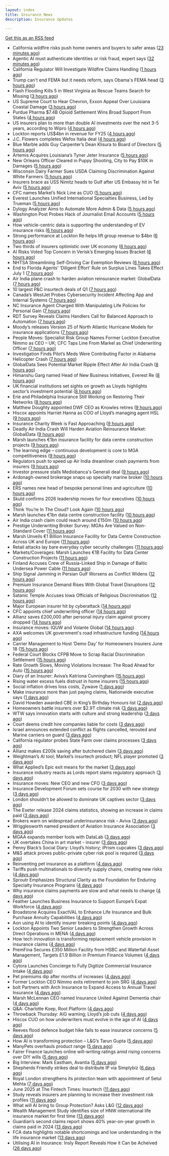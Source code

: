 ```yaml
---
layout: index
title: Insurance News
description: Insurance Updates

---
```


[Get this as an RSS feed](/insurance.rss)

<!-- news_marker starts -->
- California wildfire risks push home owners and buyers to safer areas ([23 minutes ago](https://www.dig-in.com/news/california-fire-risks-push-home-owners-to-safer-areas))
- Agentic AI must authenticate identities or risk fraud, expert says ([32 minutes ago](https://www.dig-in.com/news/agentic-ai-must-authenticate-identities-or-risk-fraud-expert-says))
- California Regulator Will Investigate Wildfire Claims Handling ([1 hours ago](https://insurance-edge.net/2025/06/16/california-regulator-will-investigate-wildfire-claims-handling/))
- Trump can't end FEMA but it needs reform, says Obama's FEMA head ([3 hours ago](https://www.dig-in.com/articles/trump-cant-end-fema-it-needs-reform-says-obamas-fema-head))
- Flash Flooding Kills 5 in West Virginia as Rescue Teams Search for Missing ([3 hours ago](https://www.insurancejournal.com/news/southeast/2025/06/16/827982.htm))
- US Supreme Court to Hear Chevron, Exxon Appeal Over Louisiana Coastal Damage ([3 hours ago](https://www.insurancejournal.com/news/southcentral/2025/06/16/827976.htm))
- Purdue Pharma $7.4B Opioid Settlement Wins Broad Support From States ([4 hours ago](https://www.insurancejournal.com/news/national/2025/06/16/827969.htm))
- US insurers plan to more than double AI investments over the next 3-5 years, according to Wipro ([4 hours ago](https://www.reinsurancene.ws/us-insurers-plan-to-more-than-double-ai-investments-over-the-next-3-5-years-according-to-wipro/))
- Lockton reports US$4bn in revenue for FY25 ([4 hours ago](https://www.insurancebusinessmag.com/uk/news/breaking-news/lockton-reports-us4bn-in-revenue-for-fy25-539236.aspx))
- J.C. Flowers completes Wefox Italia deal ([4 hours ago](https://www.insurancebusinessmag.com/uk/news/breaking-news/j-c--flowers-completes-wefox-italia-deal-539232.aspx))
- Blue Marble adds Guy Carpenter’s Dean Klisura to Board of Directors ([5 hours ago](https://www.reinsurancene.ws/blue-marble-adds-guy-carpenters-dean-klisura-to-board-of-directors/))
- Artemis Acquires Louisiana’s Tyner Jeter Insurance ([5 hours ago](https://www.insurancejournal.com/news/southcentral/2025/06/16/827955.htm))
- New Orleans Officer Cleared in Puppy Shooting, City to Pay $10K in Damages ([5 hours ago](https://www.insurancejournal.com/news/southcentral/2025/06/16/827952.htm))
- Wisconsin Dairy Farmer Sues USDA Claiming Discrimination Against White Farmers ([5 hours ago](https://www.insurancejournal.com/news/midwest/2025/06/16/827948.htm))
- Insurers brace as USS Nimitz heads to Gulf after US Embassy hit in Tel Aviv ([5 hours ago](https://www.insurancebusinessmag.com/uk/news/breaking-news/insurers-brace-as-uss-nimitz-heads-to-gulf-after-us-embassy-hit-in-tel-aviv-539219.aspx))
- CFC names Markel’s Nick Line as CUO ([5 hours ago](https://www.reinsurancene.ws/cfc-names-markels-nick-line-as-cuo/))
- Everest Launches Unified International Specialties Business, Led by Trueman ([5 hours ago](https://www.insurancejournal.com/news/international/2025/06/16/827941.htm))
- Dylogy Analyzer Aims to Automate More Admin & Data ([5 hours ago](https://insurance-edge.net/2025/06/16/dylogy-analyzer-aims-to-automate-more-admin-data/))
- Washington Post Probes Hack of Journalist Email Accounts ([5 hours ago](https://www.insurancejournal.com/news/national/2025/06/16/827938.htm))
- How vehicle-centric data is supporting the understanding of EV insurance risks ([6 hours ago](https://www.insurtechinsights.com/how-vehicle-centric-data-is-supporting-the-understanding-of-ev-insurance-risks/))
- Strong performance at Lockton Re helps lift group revenue to $4bn ([6 hours ago](https://www.reinsurancene.ws/strong-performance-at-lockton-re-helps-lift-group-revenue-to-4bn/))
- Two thirds of insurers optimistic over UK economy ([6 hours ago](https://www.postonline.co.uk/news/7957948/two-thirds-of-insurers-optimistic-over-uk-economy))
- AI Risks Voted Top Concern in Verisk’s Emerging Issues Bracket ([6 hours ago](https://www.insurancejournal.com/news/national/2025/06/16/827930.htm))
- NHTSA Streamlining Self-Driving Car Exemption Reviews ([6 hours ago](https://www.insurancejournal.com/news/national/2025/06/16/827924.htm))
- End to Florida Agents’ ‘Diligent Effort’ Rule on Surplus Lines Takes Effect July 1 ([7 hours ago](https://www.insurancejournal.com/news/southeast/2025/06/16/827921.htm))
- Air India plane crash to harden aviation reinsurance market: GlobalData ([7 hours ago](https://www.reinsurancene.ws/air-india-plane-crash-to-harden-aviation-reinsurance-market-globaldata/))
- 10 largest P&C insurtech deals of Q1 ([7 hours ago](https://www.dig-in.com/list/10-largest-p-c-insurtech-deals-of-q1))
- Canada’s WestJet Probes Cybersecurity Incident Affecting App and Internal Systems ([7 hours ago](https://www.insurancejournal.com/news/international/2025/06/16/827912.htm))
- NC Insurance Agent Charged With Manipulating Life Policies for Personal Gain ([7 hours ago](https://www.insurancejournal.com/news/southeast/2025/06/16/827907.htm))
- RDT Survey Reveals Claims Handlers Call for Balanced Approach to Automation ([7 hours ago](https://www.insurtechinsights.com/rdt-survey-reveals-claims-handlers-call-for-balanced-approach-to-automation/))
- Moody’s releases Version 25 of North Atlantic Hurricane Models for insurance applications ([7 hours ago](https://www.reinsurancene.ws/moodys-releases-version-25-of-north-atlantic-hurricane-models-for-insurance-applications/))
- People Moves: Specialist Risk Group Names Former Lockton Executive Nimmo as CEO – UK; CFC Taps Line From Markel as Chief Underwriting Officer ([7 hours ago](https://www.insurancejournal.com/news/international/2025/06/16/827902.htm))
- Investigation Finds Pilot’s Meds Were Contributing Factor in Alabama Helicopter Crash ([7 hours ago](https://www.insurancejournal.com/news/southeast/2025/06/16/827903.htm))
- GlobalData Sees Potential Market Ripple Effect After Air India Crash ([8 hours ago](https://insurance-edge.net/2025/06/16/globaldata-sees-potential-market-ripple-effect-after-air-india-crash/))
- Himanshu Garg named Head of New Business Initiatives, Everest Re ([8 hours ago](https://www.reinsurancene.ws/himanshu-garg-named-head-of-new-business-initiatives-everest-re/))
- UK financial institutions set sights on growth as Lloyds highlights sector’s investment potential ([8 hours ago](https://www.reinsurancene.ws/uk-financial-institutions-set-sights-on-growth-as-lloyds-highlights-sectors-investment-potential/))
- Erie and Philadelphia Insurance Still Working on Restoring Their Networks ([8 hours ago](https://www.insurancejournal.com/news/east/2025/06/16/827897.htm))
- Matthew Doughty appointed DWF CEO as Knowles retires ([9 hours ago](https://www.postonline.co.uk/news/7957947/matthew-doughty-appointed-dwf-ceo-as-knowles-retires))
- Hiscox appoints Harriet Hanna as COO of Lloyd’s managing agent HSL ([9 hours ago](https://www.reinsurancene.ws/hiscox-appoints-harriet-hanna-as-coo-of-lloyds-managing-agent-hsl/))
- Insurance Charity Week is Fast Approaching ([9 hours ago](https://insurance-edge.net/2025/06/16/insurance-charity-week-is-fast-approaching/))
- Deadly Air India Crash Will Harden Aviation Reinsurance Market: GlobalData ([9 hours ago](https://www.insurancejournal.com/news/international/2025/06/16/827891.htm))
- Marsh launches €1bn insurance facility for data centre construction projects ([9 hours ago](https://www.reinsurancene.ws/marsh-launches-e1bn-insurance-facility-for-data-centre-construction-projects/))
- The learning edge – continuous development is core to MGA competitiveness ([9 hours ago](https://www.insurancebusinessmag.com/uk/news/columns/the-learning-edge--continuous-development-is-core-to-mga-competitiveness-539179.aspx))
- Regulators push to speed up Air India dreamliner crash payments from insurers ([9 hours ago](https://www.insurancebusinessmag.com/uk/news/breaking-news/regulators-push-to-speed-up-air-india-dreamliner-crash-payments-from-insurers-539177.aspx))
- Investor pressure stalls Mediobanca's Generali deal ([9 hours ago](https://www.insurancebusinessmag.com/uk/news/breaking-news/investor-pressure-stalls-mediobancas-generali-deal-539174.aspx))
- Ardonagh-owned brokerage snaps up specialty marine broker ([10 hours ago](https://www.insurancebusinessmag.com/uk/news/marine/ardonaghowned-brokerage-snaps-up-specialty-marine-broker-539173.aspx))
- ERS names new head of bespoke personal lines and agriculture ([10 hours ago](https://www.insurancebusinessmag.com/uk/news/breaking-news/ers-names-new-head-of-bespoke-personal-lines-and-agriculture-539172.aspx))
- Skuld confirms 2026 leadership moves for four executives ([10 hours ago](https://www.insurancebusinessmag.com/uk/news/breaking-news/skuld-confirms-2026-leadership-moves-for-four-executives-539171.aspx))
- Think You’re In The Cloud? Look Again ([10 hours ago](https://insurance-edge.net/2025/06/16/think-youre-in-the-cloud-look-again/))
- Marsh launches €1bn data centre construction facility ([10 hours ago](https://www.postonline.co.uk/technology/7957944/marsh-launches-%E2%82%AC1bn-data-centre-construction-facility))
- Air India crash claim could reach around £150m ([10 hours ago](https://www.postonline.co.uk/commercial/7957943/air-india-crash-claim-could-reach-around-%C2%A3150m))
- Prestige Underwriting Broker Survey: MGAs Are Valued on Non-Standard Cover ([11 hours ago](https://insurance-edge.net/2025/06/16/prestige-underwriting-broker-survey-mgas-are-valued-on-non-standard-cover/))
- Marsh Unveils €1 Billion Insurance Facility for Data Centre Construction Across UK and Europe ([11 hours ago](https://www.insurtechinsights.com/marsh-unveils-e1-billion-insurance-facility-for-data-centre-construction-across-uk-and-europe/))
- Retail attacks lay bare everyday cyber security challenges ([11 hours ago](https://www.postonline.co.uk/commercial/7957940/retail-attacks-lay-bare-everyday-cyber-security-challenges))
- Markets/Coverages: Marsh Launches €1B Facility for Data Center Construction Projects ([11 hours ago](https://www.insurancejournal.com/news/international/2025/06/16/827884.htm))
- Finland Accuses Crew of Russia-Linked Ship in Damage of Baltic Undersea Power Cable ([11 hours ago](https://www.insurancejournal.com/news/international/2025/06/16/827880.htm))
- Ship Signal Jamming in Persian Gulf Worsens as Conflict Widens ([12 hours ago](https://www.insurancejournal.com/news/international/2025/06/16/827874.htm))
- Premium Insurance Demand Rises With Global Travel Disruptions ([12 hours ago](https://www.insurancejournal.com/news/international/2025/06/16/827861.htm))
- Satanic Temple Accuses Iowa Officials of Religious Discrimination ([12 hours ago](https://www.insurancejournal.com/news/midwest/2025/06/16/827081.htm))
- Major European insurer hit by cyberattack ([14 hours ago](https://www.insurancebusinessmag.com/uk/news/cyber/major-european-insurer-hit-by-cyberattack-539138.aspx))
- CFC appoints chief underwriting officer ([14 hours ago](https://www.insurancebusinessmag.com/uk/news/breaking-news/cfc-appoints-chief-underwriting-officer-539134.aspx))
- Allianz saves £200,000 after personal injury claim against grocery dropped ([14 hours ago](https://www.insurancebusinessmag.com/uk/news/legal-insights/allianz-saves-200000-after-personal-injury-claim-against-grocery-dropped-539133.aspx))
- Insurance moves: IQUW and Volante Global ([14 hours ago](https://www.insurancebusinessmag.com/uk/news/breaking-news/insurance-moves-iquw-and-volante-global-539130.aspx))
- AXA welcomes UK government's road infrastructure funding ([14 hours ago](https://www.insurancebusinessmag.com/uk/news/auto-motor/axa-welcomes-uk-governments-road-infrastructure-funding-539125.aspx))
- Carrier Management to Host ‘Demo Day’ for Homeowners Insurers June 18 ([15 hours ago](https://www.insurancejournal.com/news/national/2025/06/16/827719.htm))
- Federal Court Blocks CFPB Move to Scrap Racial Discrimination Settlement ([15 hours ago](https://www.insurancejournal.com/news/national/2025/06/16/827714.htm))
- Rate Growth Slows, Moving Violations Increase: The Road Ahead for Auto ([15 hours ago](https://www.insurancejournal.com/news/national/2025/06/16/827711.htm))
- Diary of an Insurer: Aviva’s Katriona Cunningham ([15 hours ago](https://www.postonline.co.uk/claims/7957489/diary-of-an-insurer-aviva%E2%80%99s-katriona-cunningham))
- Rising water excess fuels distrust in home insurers ([15 hours ago](https://www.postonline.co.uk/personal/7957731/rising-water-excess-fuels-distrust-in-home-insurers))
- Social inflation drives loss costs, Zywave ([1 days ago](https://www.dig-in.com/news/social-inflation-drives-loss-costs-zywave))
- Make insurance more than just paying claims, Nationwide executive says ([1 days ago](https://www.dig-in.com/news/make-insurance-more-than-paying-claims-nationwide-exec-says))
- David Howden awarded CBE in King’s Birthday Honours list ([2 days ago](https://www.postonline.co.uk/news/7957942/david-howden-awarded-cbe-in-king%E2%80%99s-birthday-honours-list))
- Homeowners battle insurers over $2.9T climate risk ([3 days ago](https://www.dig-in.com/articles/homeowners-battle-insurers-over-2-9t-climate-risk))
- WTW says innovation starts with culture and strong leadership ([3 days ago](https://www.insurancebusinessmag.com/uk/news/sme/wtw-says-innovation-starts-with-culture-and-strong-leadership-539078.aspx))
- Court deems credit hire companies liable for costs ([3 days ago](https://www.postonline.co.uk/news/7957939/court-deems-credit-hire-companies-liable-for-costs))
- Israel announces extended conflict as flights cancelled, rerouted and Marine carriers on guard ([3 days ago](https://www.insurancebusinessmag.com/uk/news/breaking-news/israel-announces-extended-conflict-as-flights-cancelled-rerouted-and-marine-carriers-on-guard-539012.aspx))
- California regulator probes State Farm over claims processes ([3 days ago](https://www.dig-in.com/articles/california-regulator-probes-state-farm-over-claims-processes))
- Allianz makes £200k saving after butchered claim ([3 days ago](https://www.postonline.co.uk/market-access/claims-fraud/7957937/allianz-makes-%C2%A3200k-saving-after-butchered-claim))
- Weightman’s AI tool; Markel’s insurtech product; NFL player promoted ([3 days ago](https://www.postonline.co.uk/news/7957911/weightman%E2%80%99s-ai-tool-markel%E2%80%99s-insurtech-product-nfl-player-promoted))
- What Applied’s Epic exit means for the market ([3 days ago](https://www.postonline.co.uk/commercial/7957935/what-applied%E2%80%99s-epic-exit-means-for-the-market))
- Insurance industry reacts as Lords report slams regulatory approach ([3 days ago](https://www.insurancebusinessmag.com/uk/news/breaking-news/insurance-industry-reacts-as-lords-report-slams-regulatory-approach-538975.aspx))
- Insurance moves: New CEO and new CFO ([3 days ago](https://www.insurancebusinessmag.com/uk/news/breaking-news/insurance-moves-new-ceo-and-new-cfo-538974.aspx))
- Insurance Development Forum sets course for 2030 with new strategy ([3 days ago](https://www.insurancebusinessmag.com/uk/news/breaking-news/insurance-development-forum-sets-course-for-2030-with-new-strategy-538973.aspx))
- London shouldn’t be allowed to dominate UK captives sector ([3 days ago](https://www.postonline.co.uk/commercial/7957933/london-shouldn%E2%80%99t-be-allowed-to-dominate-uk-captives-sector))
- The Exeter release 2024 claims statistics, showing an increase in claims paid ([3 days ago](https://ifamagazine.com/the-exeter-release-2024-claims-statistics-showing-an-increase-in-claims-paid/))
- Brokers warn on widespread underinsurance risk - Aviva ([3 days ago](https://www.insurancebusinessmag.com/uk/news/breaking-news/brokers-warn-on-widespread-underinsurance-risk--aviva-538954.aspx))
- Wrigglesworth named president of Aviation Insurance Association ([3 days ago](https://www.insurancebusinessmag.com/uk/news/breaking-news/wrigglesworth-named-president-of-aviation-insurance-association-538953.aspx))
- MGAA expands member tools with DataLab ([3 days ago](https://www.insurancebusinessmag.com/uk/news/breaking-news/mgaa-expands-member-tools-with-datalab-538952.aspx))
- UK overtakes China in art market - insurer ([3 days ago](https://www.insurancebusinessmag.com/uk/news/breaking-news/uk-overtakes-china-in-art-market--insurer-538951.aspx))
- Penny Black’s Social Diary: Lloyd’s history; iPrism cupcakes ([3 days ago](https://www.postonline.co.uk/people/7957721/penny-black%E2%80%99s-social-diary-lloyd%E2%80%99s-history-iprism-cupcakes))
- M&S attack proves public-private cyber risk pool is required ([3 days ago](https://www.postonline.co.uk/commercial/7957915/ms-attack-proves-public-private-cyber-risk-pool-is-required))
- Reinventing pet insurance as a platform ([4 days ago](https://www.dig-in.com/opinion/reinventing-pet-insurance-as-a-platform))
- Tariffs push multinationals to diversify supply chains, creating new risks ([4 days ago](https://www.insurancebusinessmag.com/uk/news/breaking-news/tariffs-push-multinationals-to-diversify-supply-chains-creating-new-risks-538920.aspx))
- Sproutr Emphasizes Structural Clarity as the Foundation for Enduring Specialty Insurance Programs ([4 days ago](https://www.insurtechinsights.com/sproutr-emphasizes-structural-clarity-as-the-foundation-for-enduring-specialty-insurance-programs/))
- Why insurance claims payments are slow and what needs to change ([4 days ago](https://www.dig-in.com/opinion/why-insurance-claims-payments-are-slow-what-needs-to-change))
- Feather Launches Business Insurance to Support Europe’s Expat Workforce ([4 days ago](https://www.insurtechinsights.com/feather-launches-business-insurance-to-support-europes-expat-workforce/))
- Broadstone Acquires ExactVAL to Enhance Life Insurance and Bulk Purchase Annuity Capabilities ([4 days ago](https://www.insurtechinsights.com/broadstone-acquires-exactval-to-enhance-life-insurance-and-bulk-purchase-annuity-capabilities/))
- Aon using AI to identify insurer breaking points ([4 days ago](https://www.postonline.co.uk/commercial/7957931/aon-using-ai-to-identify-insurer-breaking-points))
- Lockton Appoints Two Senior Leaders to Strengthen Growth Across Direct Operations in MENA ([4 days ago](https://www.insurtechinsights.com/lockton-appoints-two-senior-leaders-to-strengthen-growth-across-direct-operations-in-mena/))
- How tech innovation is transforming replacement vehicle provision in insurance claims ([4 days ago](https://www.insurancebusinessmag.com/uk/news/auto-motor/how-tech-innovation-is-transforming-replacement-vehicle-provision-in-insurance-claims-538851.aspx))
- PremFina Secures £350 Million Facility from HSBC and Waterfall Asset Management, Targets £1.9 Billion in Premium Finance Volumes ([4 days ago](https://www.insurtechinsights.com/premfina-secures-350-million-facility-from-hsbc-and-waterfall-asset-management-targets-1-9-billion-in-premium-finance-volumes/))
- Cytora Launches Concierge to Fully Digitize Commercial Insurance Intake ([4 days ago](https://www.insurtechinsights.com/cytora-launches-concierge-to-fully-digitize-commercial-insurance-intake/))
- Pet premiums dip after months of increases ([4 days ago](https://www.postonline.co.uk/personal/7957929/pet-premiums-dip-after-months-of-increases))
- Former Lockton CEO Nimmo exits retirement to join SRG ([4 days ago](https://www.postonline.co.uk/news/7957930/former-lockton-ceo-nimmo-exits-retirement-to-join-srg))
- bolt Partners with Arch Insurance to Expand Access to Annual Travel Insurance ([4 days ago](https://www.insurtechinsights.com/bolt-partners-with-arch-insurance-to-expand-access-to-annual-travel-insurance/))
- Marsh McLennan CEO named Insurance United Against Dementia chair ([4 days ago](https://www.postonline.co.uk/people/7957928/marsh-mclennan-ceo-named-insurance-united-against-dementia-chair))
- Q&A: Charlotte Koep, Root Platform ([4 days ago](https://www.postonline.co.uk/technology/7957566/qa-charlotte-koep-root-platform))
- Throwback Thursday: AIG warning; Lloyd’s job cuts ([4 days ago](https://www.postonline.co.uk/lloyd%E2%80%99slondon/7956730/throwback-thursday-aig-warning-lloyd%E2%80%99s-job-cuts))
- Hiscox CUO on how underwriters must evolve in the age of AI ([4 days ago](https://www.postonline.co.uk/technology/7957894/hiscox-cuo-on-how-underwriters-must-evolve-in-the-age-of-ai))
- Reeves flood defence budget hike fails to ease insurance concerns ([5 days ago](https://www.postonline.co.uk/personal/7957925/reeves-flood-defence-budget-hike-fails-to-ease-insurance-concerns))
- How AI is transforming protection – L&G’s Tarun Gupta ([5 days ago](https://ifamagazine.com/what-does-ai-mean-for-digital-health-and-wellbeing/))
- ManyPets overhauls product range ([5 days ago](https://www.postonline.co.uk/news/7957921/manypets-overhauls-product-range))
- Fairer Finance launches online will-writing ratings amid rising concerns over DIY wills ([5 days ago](https://ifamagazine.com/fairer-finance-launches-online-will-writing-ratings-amid-rising-concerns-over-diy-wills/))
- Big Interview: Mark Eastham, Avantia ([5 days ago](https://www.postonline.co.uk/personal/7957718/big-interview-mark-eastham-avantia))
- Shepherds Friendly strikes deal to distribute IP via Simplybiz ([6 days ago](https://ifamagazine.com/shepherds-friendly-strikes-deal-to-distribute-ip-via-simplybiz/))
- Royal London strengthens its protection team with appointment of Setul Mehta ([7 days ago](https://ifamagazine.com/royal-london-strengthens-its-protection-team-with-appointment-of-setul-mehta/))
- June 2025 at The Fintech Times: Insurtech ([11 days ago](https://thefintechtimes.com/june-2025-at-the-fintech-times-insurtech/))
- Study reveals insurers are planning to increase their investment risk profiles ([11 days ago](https://ifamagazine.com/study-reveals-insurers-are-planning-to-increase-their-investment-risk-profiles/))
- What will AI bring to Group Protection? Asks L&G ([12 days ago](https://ifamagazine.com/what-will-ai-bring-to-group-protection-asks-lg/))
- Wealth Management Study identifies size of HNW international life insurance market for first time ([13 days ago](https://ifamagazine.com/wealth-management-study-identifies-size-of-hnw-international-life-insurance-market-for-first-time/))
- Guardian’s second claims report shows 40% year-on-year growth in claims paid in 2024 ([13 days ago](https://ifamagazine.com/guardians-second-claims-report-show-40-year-on-year-growth-in-claims-paid-in-2024/))
- FCA data highlights notable shortcomings and low understanding in the life insurance market ([13 days ago](https://ifamagazine.com/fca-data-highlights-notable-shortcomings-and-low-understanding-in-the-life-insurance-market/))
- Utilising AI in Insurance: Insly Report Reveals How it Can be Acheived ([26 days ago](https://thefintechtimes.com/utilising-ai-in-insurance-insly-report-reveals-how-it-can-be-acheived/))

<!-- news_marker ends -->